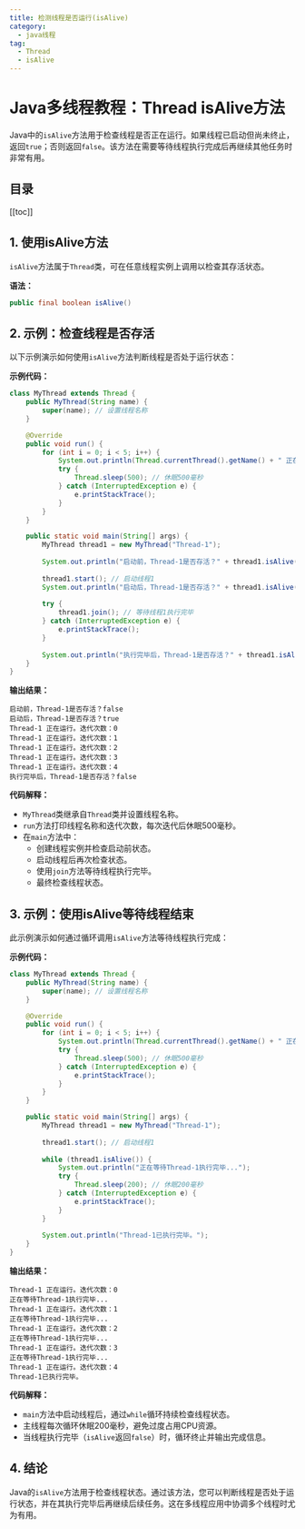 ```yaml
---
title: 检测线程是否运行(isAlive)
category:
  - java线程
tag:
  - Thread
  - isAlive
---
```


# Java多线程教程：Thread isAlive方法

Java中的`isAlive`方法用于检查线程是否正在运行。如果线程已启动但尚未终止，返回`true`；否则返回`false`。该方法在需要等待线程执行完成后再继续其他任务时非常有用。

## 目录

[[toc]]


## 1. 使用isAlive方法

`isAlive`方法属于`Thread`类，可在任意线程实例上调用以检查其存活状态。

**语法：**
```java
public final boolean isAlive()
```

## 2. 示例：检查线程是否存活

以下示例演示如何使用`isAlive`方法判断线程是否处于运行状态：

**示例代码：**
```java
class MyThread extends Thread {
    public MyThread(String name) {
        super(name); // 设置线程名称
    }

    @Override
    public void run() {
        for (int i = 0; i < 5; i++) {
            System.out.println(Thread.currentThread().getName() + " 正在运行。迭代次数：" + i);
            try {
                Thread.sleep(500); // 休眠500毫秒
            } catch (InterruptedException e) {
                e.printStackTrace();
            }
        }
    }

    public static void main(String[] args) {
        MyThread thread1 = new MyThread("Thread-1");
        
        System.out.println("启动前，Thread-1是否存活？" + thread1.isAlive());
        
        thread1.start(); // 启动线程1
        System.out.println("启动后，Thread-1是否存活？" + thread1.isAlive());
        
        try {
            thread1.join(); // 等待线程1执行完毕
        } catch (InterruptedException e) {
            e.printStackTrace();
        }
        
        System.out.println("执行完毕后，Thread-1是否存活？" + thread1.isAlive());
    }
}
```

**输出结果：**
```
启动前，Thread-1是否存活？false
启动后，Thread-1是否存活？true
Thread-1 正在运行。迭代次数：0
Thread-1 正在运行。迭代次数：1
Thread-1 正在运行。迭代次数：2
Thread-1 正在运行。迭代次数：3
Thread-1 正在运行。迭代次数：4
执行完毕后，Thread-1是否存活？false
```

**代码解释：**

- `MyThread`类继承自`Thread`类并设置线程名称。
- `run`方法打印线程名称和迭代次数，每次迭代后休眠500毫秒。
- 在`main`方法中：
  - 创建线程实例并检查启动前状态。
  - 启动线程后再次检查状态。
  - 使用`join`方法等待线程执行完毕。
  - 最终检查线程状态。

## 3. 示例：使用isAlive等待线程结束

此示例演示如何通过循环调用`isAlive`方法等待线程执行完成：

**示例代码：**
```java
class MyThread extends Thread {
    public MyThread(String name) {
        super(name); // 设置线程名称
    }

    @Override
    public void run() {
        for (int i = 0; i < 5; i++) {
            System.out.println(Thread.currentThread().getName() + " 正在运行。迭代次数：" + i);
            try {
                Thread.sleep(500); // 休眠500毫秒
            } catch (InterruptedException e) {
                e.printStackTrace();
            }
        }
    }

    public static void main(String[] args) {
        MyThread thread1 = new MyThread("Thread-1");
        
        thread1.start(); // 启动线程1
        
        while (thread1.isAlive()) {
            System.out.println("正在等待Thread-1执行完毕...");
            try {
                Thread.sleep(200); // 休眠200毫秒
            } catch (InterruptedException e) {
                e.printStackTrace();
            }
        }
        
        System.out.println("Thread-1已执行完毕。");
    }
}
```

**输出结果：**
```
Thread-1 正在运行。迭代次数：0
正在等待Thread-1执行完毕...
Thread-1 正在运行。迭代次数：1
正在等待Thread-1执行完毕...
Thread-1 正在运行。迭代次数：2
正在等待Thread-1执行完毕...
Thread-1 正在运行。迭代次数：3
正在等待Thread-1执行完毕...
Thread-1 正在运行。迭代次数：4
Thread-1已执行完毕。
```

**代码解释：**

- `main`方法中启动线程后，通过`while`循环持续检查线程状态。
- 主线程每次循环休眠200毫秒，避免过度占用CPU资源。
- 当线程执行完毕（`isAlive`返回`false`）时，循环终止并输出完成信息。

## 4. 结论

Java的`isAlive`方法用于检查线程状态。通过该方法，您可以判断线程是否处于运行状态，并在其执行完毕后再继续后续任务。这在多线程应用中协调多个线程时尤为有用。